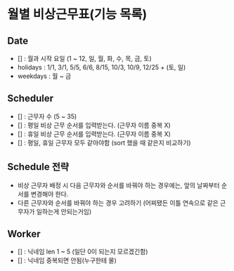 # 월별 비상근무표(기능 목록) 
## Date
- [] : 월과 시작 요일 (1 ~ 12, 일, 월, 화, 수, 목, 금, 토)
- holidays : 1/1, 3/1, 5/5, 6/6, 8/15, 10/3, 10/9, 12/25 + (토, 일)
- weekdays : 월 ~ 금 

## Scheduler
- [] : 근무자 수 (5 ~ 35)
- [] : 평일 비상 근무 순서를 입력받는다. (근무자 이름 중복 X) 
- [] : 휴일 비상 근무 순서를 입력받는다. (근무자 이름 중복 X)
- [] : 평일, 휴일 근무자 모두 같아야함 (sort 했을 때 같은지 비교하기)
## Schedule 전략
- 비상 근무자 배정 시 다음 근무자와 순서를 바꿔야 하는 경우에는, 앞의 날짜부터 순서를 변경해야 한다.
- 다른 근무자와 순서를 바꿔야 하는 경우 고려하기 (어찌됐든 이틀 연속으로 같은 근무자가 일하는게 안되는거임)
## Worker
- [] : 닉네임 len 1 ~ 5 (일단 0이 되는지 모르겠긴함)
- [] : 닉네임 중복되면 안됨(누구한테 물)
